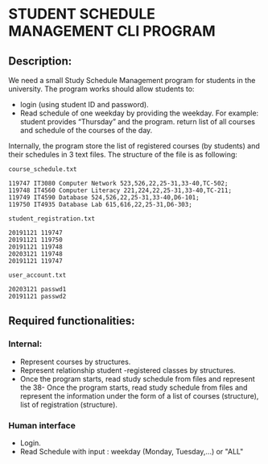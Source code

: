 # STUDENT SCHEDULE MANAGEMENT CLI PROGRAM

## Description:
We need a small Study Schedule Management program for students in the university. The program works should allow
students to:
- login (using student ID and password).
- Read schedule of one weekday by providing the weekday. For example: student provides “Thursday” and the program.
return list of all courses and schedule of the courses of the day.

Internally, the program store the list of registered courses (by students) and their schedules in 3 text files. The structure of the file is as following:

`course_schedule.txt`
```
119747 IT3080 Computer Network 523,526,22,25-31,33-40,TC-502;
119748 IT4560 Computer Literacy 221,224,22,25-31,33-40,TC-211;
119749 IT4590 Database 524,526,22,25-31,33-40,D6-101;
119750 IT4935 Database Lab 615,616,22,25-31,D6-303;
```
`student_registration.txt`
```
20191121 119747
20191121 119750
20191121 119748
20203121 119748
20191121 119747
```
`user_account.txt`
```
20203121 passwd1
20191121 passwd2
```
## Required functionalities:
### Internal:
- Represent courses by structures.
- Represent relationship student -registered classes by structures.
- Once the program starts, read study schedule from files and represent the
38- Once the program starts, read study schedule from files and represent the information under the form of a list of courses (structure), list of registration
(structure).
### Human interface
- Login.
- Read Schedule with input : weekday (Monday, Tuesday,...) or "ALL"
